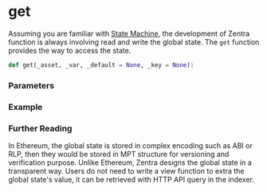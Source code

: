 # get

Assuming you are familiar with [State Machine](../state-machine.md), the development of Zentra function is always involving read and write the global state. The `get` function provides the way to access the state.

```python
def get(_asset, _var, _default = None, _key = None):
```

### Parameters



### Example



### Further Reading

In Ethereum, the global state is stored in complex encoding such as ABI or RLP, then they would be stored in MPT structure for versioning and verification purpose. Unlike Ethereum, Zentra designs the global state in a transparent way. Users do not need to write a view function to extra the global state's value, it can be retrieved with HTTP API query in the indexer.
